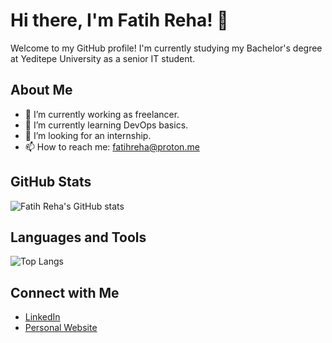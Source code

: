 # Hi there, I'm Fatih Reha! 👋

Welcome to my GitHub profile! I'm currently studying my Bachelor's degree at Yeditepe University as a senior IT student.

## About Me

- 🔭 I’m currently working as freelancer.
- 🌱 I’m currently learning DevOps basics.
- 🤔 I’m looking for an internship.
- 📫 How to reach me: fatihreha@proton.me

## GitHub Stats

![Fatih Reha's GitHub stats](https://github-readme-stats.vercel.app/api?username=fatihreha&show_icons=true&theme=radical)

## Languages and Tools

![Top Langs](https://github-readme-stats.vercel.app/api/top-langs/?username=fatihreha&layout=compact&theme=radical)

## Connect with Me

- [LinkedIn](https://www.linkedin.com/in/fatihrehadisci/)
- [Personal Website](https://yourwebsite.com)

